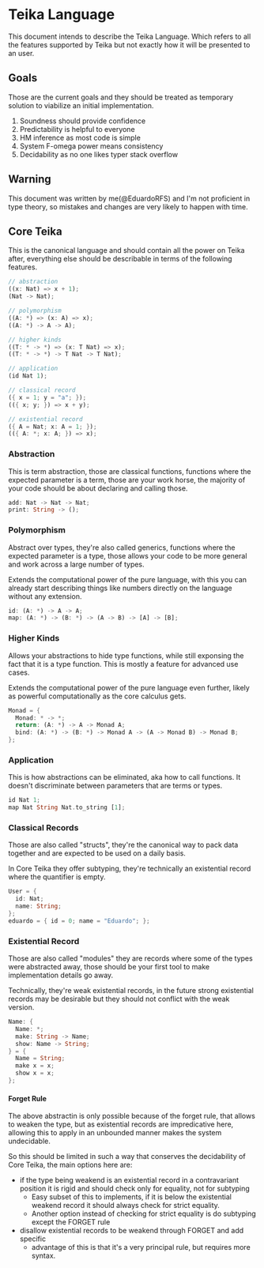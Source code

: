 # Teika Language

This document intends to describe the Teika Language. Which refers to all the features supported by Teika but not exactly how it will be presented to an user.

## Goals

Those are the current goals and they should be treated as temporary solution to viabilize an initial implementation.

1. Soundness should provide confidence
2. Predictability is helpful to everyone
3. HM inference as most code is simple
4. System F-omega power means consistency
5. Decidability as no one likes typer stack overflow

## Warning

This document was written by me(@EduardoRFS) and I'm not proficient in type theory, so mistakes and changes are very likely to happen with time.

## Core Teika

This is the canonical language and should contain all the power on Teika after, everything else should be describable in terms of the following features.

```rust
// abstraction
((x: Nat) => x + 1);
(Nat -> Nat);

// polymorphism
((A: *) => (x: A) => x);
((A: *) -> A -> A);

// higher kinds
((T: * -> *) => (x: T Nat) => x);
((T: * -> *) -> T Nat -> T Nat);

// application
(id Nat 1);

// classical record
({ x = 1; y = "a"; });
(({ x; y; }) => x + y);

// existential record
({ A = Nat; x: A = 1; });
(({ A: *; x: A; }) => x);
```

### Abstraction

This is term abstraction, those are classical functions, functions where the expected parameter is a term, those are your work horse, the majority of your code should be about declaring and calling those.

```rust
add: Nat -> Nat -> Nat;
print: String -> ();
```

### Polymorphism

Abstract over types, they're also called generics, functions where the expected parameter is a type, those allows your code to be more general and work across a large number of types.

Extends the computational power of the pure language, with this you can already start describing things like numbers directly on the language without any extension.

```rust
id: (A: *) -> A -> A;
map: (A: *) -> (B: *) -> (A -> B) -> [A] -> [B];
```

### Higher Kinds

Allows your abstractions to hide type functions, while still exponsing the fact that it is a type function. This is mostly a feature for advanced use cases.

Extends the computational power of the pure language even further, likely as powerful computationally as the core calculus gets.

```rust
Monad = {
  Monad: * -> *;
  return: (A: *) -> A -> Monad A;
  bind: (A: *) -> (B: *) -> Monad A -> (A -> Monad B) -> Monad B;
};
```

### Application

This is how abstractions can be eliminated, aka how to call functions. It doesn't discriminate between parameters that are terms or types.

```rust
id Nat 1;
map Nat String Nat.to_string [1];
```

### Classical Records

Those are also called "structs", they're the canonical way to pack data together and are expected to be used on a daily basis.

In Core Teika they offer subtyping, they're technically an existential record where the quantifier is empty.

```rust
User = {
  id: Nat;
  name: String;
};
eduardo = { id = 0; name = "Eduardo"; };
```

### Existential Record

Those are also called "modules" they are records where some of the types were abstracted away, those should be your first tool to make implementation details go away.

Technically, they're weak existential records, in the future strong existential records may be desirable but they should not conflict with the weak version.

```rust
Name: {
  Name: *;
  make: String -> Name;
  show: Name -> String;
} = {
  Name = String;
  make x = x;
  show x = x;
};
```

#### Forget Rule

The above abstractin is only possible because of the forget rule, that allows to weaken the type, but as existential records are impredicative here, allowing this to apply in an unbounded manner makes the system undecidable.

So this should be limited in such a way that conserves the decidability of Core Teika, the main options here are:

- if the type being weakend is an existential record in a contravariant position it is rigid and should check only for equality, not for subtyping
  - Easy subset of this to implements, if it is below the existential weakend record it should always check for strict equality.
  - Another option instead of checking for strict equality is do subtyping except the FORGET rule
- disallow existential records to be weakend through FORGET and add specific
  - advantage of this is that it's a very principal rule, but requires more syntax.
